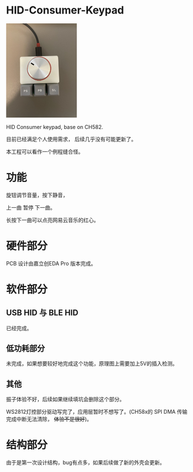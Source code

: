 # HID-Consumer-Keypad
<img src="Documents\assert\dino_keypad.jpg" alt="dino_keypad" style="zoom: 25%;" />

HID Consumer keypad, base on CH582.

目前已经满足个人使用需求， 后续几乎没有可能更新了。

本工程可以看作一个例程缝合怪。



# 功能

旋钮调节音量，按下静音，

上一曲 暂停 下一曲。

长按下一曲可以点亮网易云音乐的红心。



# 硬件部分

PCB 设计由嘉立创EDA Pro 版本完成。



# 软件部分

## USB HID 与 BLE HID 

已经完成。



## 低功耗部分

未完成，如果想要较好地完成这个功能，原理图上需要加上5V的插入检测。



## 其他

振子体验不好，后续如果继续填坑会删除这个部分。

WS2812灯控部分驱动写完了，应用层暂时不想写了。(CH58x的 SPI DMA 传输完成中断无法清除， ~~体验不是很好~~)。



# 结构部分

由于是第一次设计结构，bug有点多，如果后续做了新的外壳会更新。
